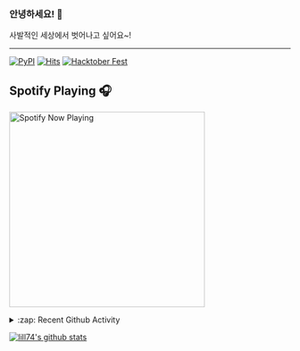 ### 안녕하세요! 👋
사발적인 세상에서 벗어나고 싶어요~!

---

[![PyPI](https://img.shields.io/badge/pypi-EduKit-brightgreen)](https://pypi.org/project/EduKit/)
[![Hits](https://hits.seeyoufarm.com/api/count/incr/badge.svg?url=https%3A%2F%2Fgithub.com%2Flill74&count_bg=%2379C83D&title_bg=%23555555&icon=&icon_color=%23E7E7E7&title=hits&edge_flat=false)](https://hits.seeyoufarm.com)
[![Hacktober Fest](https://camo.githubusercontent.com/9f0b298ccd9e6d7acfcf900756e39583aeec551e/68747470733a2f2f696d672e736869656c64732e696f2f62616467652f6861636b746f626572666573742d323032302d677265656e)](http://www.hacktoberfestkorea.com/)

## Spotify Playing 🎧
[<img src="https://spotify-now-playing.lill74.vercel.app/api/spotify-playing" alt="Spotify Now Playing" width="350" />](https://open.spotify.com/user/lill74)


<details>
  <summary>:zap: Recent Github Activity</summary>
  
<!--START_SECTION:activity-->
1. 🗣 Commented on [#5](https://github.com/phg98/hacktoberfestkorea/issues/5) in [phg98/hacktoberfestkorea](https://github.com/phg98/hacktoberfestkorea)
2. ❗️ Opened issue [#5](https://github.com/phg98/hacktoberfestkorea/issues/5) in [phg98/hacktoberfestkorea](https://github.com/phg98/hacktoberfestkorea)
3. 💪 Opened PR [#344](https://github.com/frankie567/fastapi-users/pull/344) in [frankie567/fastapi-users](https://github.com/frankie567/fastapi-users)
4. 🗣 Commented on [#343](https://github.com/frankie567/fastapi-users/issues/343) in [frankie567/fastapi-users](https://github.com/frankie567/fastapi-users)
5. ❗️ Opened issue [#343](https://github.com/frankie567/fastapi-users/issues/343) in [frankie567/fastapi-users](https://github.com/frankie567/fastapi-users)
<!--END_SECTION:activity-->

</details>

[![lill74's github stats](https://github-readme-stats.vercel.app/api?username=lill74)](https://github.com/anuraghazra/github-readme-stats)
